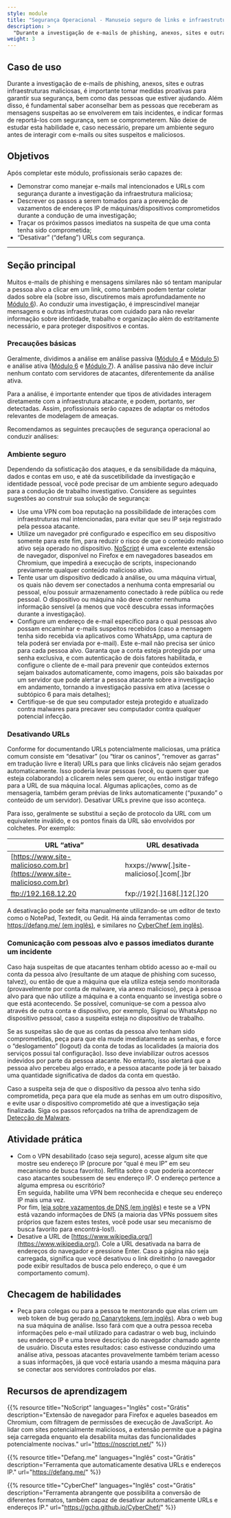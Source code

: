 ```yaml
---
style: module
title: "Segurança Operacional - Manuseio seguro de links e infraestrutura"
description: >
  "Durante a investigação de e-mails de phishing, anexos, sites e outras infraestruturas maliciosas, é importante tomar medidas proativas para garantir sua segurança, bem como das pessoas que estiver ajudando. Não deixe de estudar esta habilidade e, caso necessário, prepare um ambiente seguro antes de interagir com e-mails ou sites suspeitos e maliciosos"
weight: 3
---
```

## Caso de uso

Durante a investigação de e-mails de phishing, anexos, sites e outras infraestruturas maliciosas, é importante tomar medidas proativas para garantir sua segurança, bem como das pessoas que estiver ajudando. Além disso, é fundamental saber aconselhar bem as pessoas que receberam as mensagens suspeitas ao se envolverem em tais incidentes, e indicar formas de reportá-los com segurança, sem se comprometerem. Não deixe de estudar esta habilidade e, caso necessário, prepare um ambiente seguro antes de interagir com e-mails ou sites suspeitos e maliciosos.

## Objetivos

Após completar este módulo, profissionais serão capazes de:


- Demonstrar como manejar e-mails mal intencionados e URLs com segurança durante a investigação da infraestrutura maliciosa;
- Descrever os passos a serem tomados para a prevenção de vazamentos de endereços IP de máquinas/dispositivos comprometidos durante a condução de uma investigação;
- Traçar os próximos passos imediatos na suspeita de que uma conta tenha sido comprometida;
- “Desativar” (“defang”) URLs com segurança.

- - -

## Seção principal 

Muitos e-mails de phishing e mensagens similares não só tentam manipular a pessoa alvo a clicar em um link, como também podem tentar coletar dados sobre ela (sobre isso, discutiremos mais aprofundadamente no [Módulo 6](/pt-br/learning-path/1/module-6/)). Ao conduzir uma investigação, é imprescindível manejar mensagens e outras infraestruturas com cuidado para não revelar informação sobre identidade, trabalho e organização além do estritamente necessário, e para proteger dispositivos e contas.


### Precauções básicas

Geralmente, dividimos a análise em análise passiva ([Módulo 4](/pt-br/learning-path/1/module-4) e [Módulo 5](/pt-br/learning-path/1/module-5)) e análise ativa ([Módulo 6](/pt-br/learning-path/1/module-6) e [Módulo 7](/pt-br/learning-path/1/module-4)). A análise passiva não deve incluir nenhum contato com servidores de atacantes, diferentemente da análise ativa.

Para a análise, é importante entender que tipos de atividades interagem diretamente com a infraestrutura atacante, e podem, portanto, ser detectadas. Assim, profissionais serão capazes de adaptar os métodos relevantes de modelagem de ameaças.

Recomendamos as seguintes precauções de segurança operacional ao conduzir análises:

### Ambiente seguro

Dependendo da sofisticação dos ataques, e da sensibilidade da máquina, dados e contas em uso, e até da suscetibilidade da investigação e identidade pessoal, você pode precisar de um ambiente seguro adequado para a condução de trabalho investigativo. Considere as seguintes sugestões ao construir sua solução de segurança:

- Use uma VPN com boa reputação na possibilidade de interações com infraestruturas mal intencionadas, para evitar que seu IP seja registrado pela pessoa atacante.
- Utilize um navegador pré configurado e específico em seu dispositivo somente para este fim, para reduzir o risco de que o conteúdo malicioso ativo seja operado no dispositivo. [NoScript](https://noscript.net/) é uma excelente extensão de navegador, disponível no Firefox e em navegadores baseados em Chromium, que impedirá a execução de scripts, inspecionando previamente qualquer conteúdo malicioso ativo.
- Tente usar um dispositivo dedicado à análise, ou uma máquina virtual, os quais não devem ser conectados a nenhuma conta empresarial ou pessoal, e/ou possuir armazenamento conectado à rede pública ou rede pessoal. O dispositivo ou máquina não deve conter nenhuma informação sensível (a menos que você descubra essas informações durante a investigação).
- Configure um endereço de e-mail específico para o qual pessoas alvo possam encaminhar e-mails suspeitos recebidos (caso a mensagem tenha sido recebida via aplicativos como WhatsApp, uma captura de tela poderá ser enviada por e-mail). Este e-mail não precisa ser único para cada pessoa alvo. Garanta que a conta esteja protegida por uma senha exclusiva, e com autenticação de dois fatores habilitada, e configure o cliente de e-mail para prevenir que conteúdos externos sejam baixados automaticamente, como imagens, pois são baixadas por um servidor que pode alertar a pessoa atacante sobre a investigação em andamento, tornando a investigação passiva em ativa (acesse o subtópico 6 para mais detalhes);
- Certifique-se de que seu computador esteja protegido e atualizado contra malwares para precaver seu computador contra qualquer potencial infecção.

### Desativando URLs

Conforme for documentando URLs potencialmente maliciosas, uma prática comum consiste em “desativar” (ou “tirar os caninos”, “remover as garras” em tradução livre e literal) URLs para que links clicáveis não sejam gerados automaticamente. Isso poderia levar pessoas (você, ou quem quer que esteja colaborando) a clicarem neles sem querer, ou então instigar tráfego para a URL de sua máquina local. Algumas aplicações, como as de mensageria, também geram prévias de links automaticamente (“puxando” o conteúdo de um servidor). Desativar URLs previne que isso aconteça.

Para isso, geralmente se substitui a seção de protocolo da URL com um equivalente inválido, e os pontos finais da URL são envolvidos por colchetes. Por exemplo:

| URL “ativa”                                                      | URL desativada                  |
|--------------------------------------------------------------------|-----------------------------------|
| [https://www.site-malicioso.com.br](https://www.site-malicioso.com.br)   | hxxps://www[.]site-malicioso[.]com[.]br |
| ftp://192.168.12.20                                                | fxp://192[.]168[.]12[.]20          |

A desativação pode ser feita manualmente utilizando-se um editor de texto como o NotePad, Textedit, ou Gedit. Há ainda ferramentas como [https://defang.me/ (em inglês)](https://defang.me/), e similares no [CyberChef (em inglês)](https://gchq.github.io/CyberChef).

### Comunicação com pessoas alvo e passos imediatos durante um incidente

Caso haja suspeitas de que atacantes tenham obtido acesso ao e-mail ou conta da pessoa alvo (resultante de um ataque de phishing com sucesso, talvez), ou então de que a máquina que ela utiliza esteja sendo monitorada (provavelmente por conta de malware, via anexo malicioso), peça à pessoa alvo para que não utilize a máquina e a conta enquanto se investiga sobre o que está acontecendo. Se possível, comunique-se com a pessoa alvo através de outra conta e dispositivo, por exemplo, Signal ou WhatsApp no dispositivo pessoal, caso a suspeita esteja no dispositivo de trabalho.

Se as suspeitas são de que as contas da pessoa alvo tenham sido comprometidas, peça para que ela mude imediatamente as senhas, e force o “deslogamento” (logout) da conta de todas as localidades (a maioria dos serviços possui tal configuração). Isso deve inviabilizar outros acessos indevidos por parte da pessoa atacante. No entanto, isso alertará que a pessoa alvo percebeu algo errado, e a pessoa atacante pode já ter baixado uma quantidade significativa de dados da conta em questão.

Caso a suspeita seja de que o dispositivo da pessoa alvo tenha sido comprometida, peça para que ela mude as senhas em um outro dispositivo, e evite usar o dispositivo comprometido até que a investigação seja finalizada. Siga os passos reforçados na trilha de aprendizagem de [Detecção de Malware](/pt-br/learning-path/2/).

## Atividade prática


- Com o VPN desabilitado (caso seja seguro), acesse algum site que mostre seu endereço IP (procure por “qual é meu IP” em seu mecanismo de busca favorito). Reflita sobre o que poderia acontecer caso atacantes soubessem de seu endereço IP. O endereço pertence a alguma empresa ou escritório? \
  Em seguida, habilite uma VPN bem reconhecida e cheque seu endereço IP mais uma vez. \
  Por fim, [leia sobre vazamentos de DNS (em inglês)](https://mullvad.net/en/help/all-about-dns-servers-and-privacy) e teste se a VPN está vazando informações de DNS (a maioria das VPNs possuem sites próprios que fazem estes testes, você pode usar seu mecanismo de busca favorito para encontrá-los!).
- Desative a URL de [https://www.wikipedia.org/](https://www.wikipedia.org/). Cole a URL desativada na barra de endereços do navegador e pressione Enter. Caso a página não seja carregada, significa que você desativou o link direitinho (o navegador pode exibir resultados de busca pelo endereço, o que é um comportamento comum).

## Checagem de habilidades

- Peça para colegas ou para a pessoa te mentorando que elas criem um web token de bug gerado [no Canarytokens (em inglês)](https://canarytokens.org/generate#). Abra o web bug na sua máquina de análise. Isso fará com que a outra pessoa receba informações pelo e-mail utilizado para cadastrar o web bug, incluindo seu endereço IP e uma breve descrição do navegador chamado agente de usuário. Discuta estes resultados: caso estivesse conduzindo uma análise ativa, pessoas atacantes provavelmente também teriam acesso a suas informações, já que você estaria usando a mesma máquina para se conectar aos servidores controlados por elas.

## Recursos de aprendizagem

{{% resource title="NoScript" languages="Inglês" cost="Grátis" description="Extensão de navegador para Firefox e aqueles baseados em Chromium, com filtragem de permissões de execução de JavaScript. Ao lidar com sites potencialmente maliciosos, a extensão permite que a página seja carregada enquanto ela desabilita muitas das funcionalidades potencialmente nocivas." url="https://noscript.net/" %}}

{{% resource title="Defang.me" languages="Inglês" cost="Grátis" description="Ferramenta que automaticamente desativa URLs e endereços IP." url="https://defang.me/" %}}

{{% resource title="CyberChef" languages="Inglês" cost="Grátis" description="Ferramenta abrangente que possibilita a conversão de diferentes formatos, também capaz de desativar automaticamente URLs e endereços IP." url="https://gchq.github.io/CyberChef/" %}}